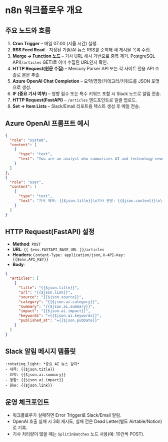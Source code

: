 # n8n 워크플로우 개요

## 주요 노드와 흐름
1. **Cron Trigger** – 매일 07:00 (서울 시간) 실행.
2. **RSS Feed Read** – 지정된 기술/AI 뉴스 RSS를 순회해 새 게시물 목록 수집.
3. **Merge → Function 노드** – 기사 URL 해시 기반으로 중복 제거. PostgreSQL API(`/articles` GET)로 이미 수집된 URL인지 확인.
4. **HTTP Request(원문 수집)** – Mercury Parser API 또는 각 사이트 전용 API 호출로 본문 추출.
5. **Azure OpenAI Chat Completion** – 요약/영향/카테고리/키워드를 JSON 포맷으로 생성.
6. **IF (중요 기사 여부)** – 영향 점수 또는 특수 키워드 포함 시 Slack 노드로 알림 전송.
7. **HTTP Request(FastAPI)** – `/articles` 엔드포인트로 일괄 업로드.
8. **Set → Item Lists** – Slack/Email 리포트용 텍스트 생성 후 메일 전송.

## Azure OpenAI 프롬프트 예시
```json
{
  "role": "system",
  "content": [
    {
      "type": "text",
      "text": "You are an analyst who summarizes AI and technology news for consultants."
    }
  ]
},
{
  "role": "user",
  "content": [
    {
      "type": "text",
      "text": "기사 제목: {{$json.title}}\n기사 본문: {{$json.content}}\n\n아래 JSON 스키마로 응답하세요:\n{\n  \"summary\": \"핵심 요약(최대 3문장)\",\n  \"impact\": \"업계 영향 분석(최대 2문장)\",\n  \"category\": \"AI 연구|제품 출시|산업 동향|정책 규제|기타 중 하나\",\n  \"importance_score\": 1-5,\n  \"keywords\": [\"핵심 키워드\", \"기업/기술명\"],\n  \"quote\": \"원문에서 중요한 문장 1개\"\n}"
    }
  ]
}
```

## HTTP Request(FastAPI) 설정
- **Method**: `POST`
- **URL**: `{{ $env.FASTAPI_BASE_URL }}/articles`
- **Headers**: `Content-Type: application/json`, `X-API-Key: {{$env.API_KEY}}`
- **Body**:
```json
{
  "articles": [
    {
      "title": "{{$json.title}}",
      "url": "{{$json.link}}",
      "source": "{{$json.source}}",
      "category": "{{$json.ai.category}}",
      "summary": "{{$json.ai.summary}}",
      "impact": "{{$json.ai.impact}}",
      "keywords": "={{$json.ai.keywords}}",
      "published_at": "={{$json.pubDate}}"
    }
  ]
}
```

## Slack 알림 메시지 템플릿
```
:rotating_light: *중요 AI 뉴스 감지*
- 제목: {{$json.title}}
- 요약: {{$json.ai.summary}}
- 영향: {{$json.ai.impact}}
- 원문: {{$json.link}}
```

## 운영 체크포인트
- 워크플로우가 실패하면 Error Trigger로 Slack/Email 알림.
- OpenAI 호출 실패 시 3회 재시도, 실패 건은 Dead Letter(별도 Airtable/Notion)로 기록.
- 기사 처리량이 많을 때는 `SplitInBatches` 노드 사용(예: 10건씩 POST).
